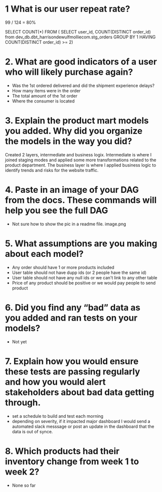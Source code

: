 # 1 What is our user repeat rate?

99 / 124  = 80%

SELECT
 COUNT(*)
FROM (
SELECT 
    user_id,
    COUNT(DISTINCT order_id)
from dev_db.dbt_harrisondewulfmolliecom.stg_orders
GROUP BY 1
HAVING COUNT(DISTINCT order_id) >= 2)

# 2. What are good indicators of a user who will likely purchase again?

 - Was the 1st ordered delivered and did the shipment experience delays?
 - How many items were in the order
 - The total amount of the 1st order
 - Where the consumer is located

# 3. Explain the product mart models you added. Why did you organize the models in the way you did?

Created 2 layers, intermediate and business logix. Intermediate is where I joined staging modes and applied some more transformations related to the product department. The business layer is where I applied business logic to identify trends and risks for the website traffic. 

# 4. Paste in an image of your DAG from the docs. These commands will help you see the full DAG

- Not sure how to show the pic in a readme file. image.png


# 5. What assumptions are you making about each model? 

- Any order should have 1 or more products included
- User table should not have dupp ids (or 2 people have the same id)
- User table should not have any null ids or we can't link to any other table
- Price of any product should be positive or we would pay people to send product

# 6. Did you find any “bad” data as you added and ran tests on your models? 

- Not yet

# 7. Explain how you would ensure these tests are passing regularly and how you would alert stakeholders about bad data getting through.

- set a schedule to build and test each morning
- depending on severity, if it impacted major dashboard I would send a automated slack messsage or post an update in the dashboard that the data is out of synce. 

# 8. Which products had their inventory change from week 1 to week 2? 

- None so far

